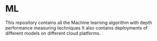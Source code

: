 # ML

This repository contains all the Machine learning algorithm with depth performance measuring techniques
It also contains deployments of different models on different cloud platforms.
